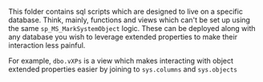 This folder contains sql scripts which are designed to live on a specific database. Think, mainly, functions and views which can't be set up using the same `sp_MS_MarkSystemObject` logic. These can be deployed along with any database you wish to leverage extended properties to make their interaction less painful.

For example, `dbo.vXPs` is a view which makes interacting with object extended properties easier by joining to `sys.columns` and `sys.objects`